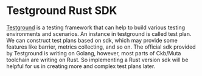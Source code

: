 # Testground Rust SDK
[Testground](https://github.com/testground/testground) is a testing framework that can help to build various testing environments and scenarios. An instance in testground is called test plan. We can construct test plans based on sdk, which may provide some features like barrier, metrics collecting, and so on. The official sdk provided by Testground is writing on Golang, however, most parts of Ckb/Muta toolchain are writing on Rust. So implementing a Rust version sdk will be helpful for us in creating more and complex test plans later.
